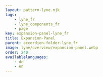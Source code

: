 ```yaml
---
layout: pattern-lyne.njk
tags: 
    - lyne_fr
    - lyne_components_fr
    - page
key: expansion-panel-lyne_fr
title: Expansion-Panel
parent: accordion-folder-lyne_fr
image: lyne/overview/expansion-panel.webp
order: 240
availablelanguages: 
    - de
    - en
---
```

